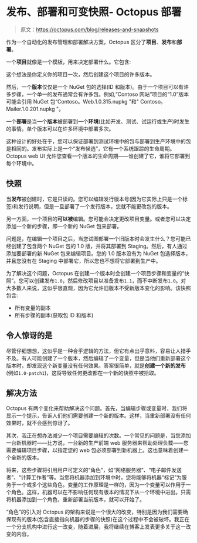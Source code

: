 # 发布、部署和可变快照- Octopus 部署

> 原文：<https://octopus.com/blog/releases-and-snapshots>

作为一个自动化的发布管理和部署解决方案，Octopus 区分了**项目**、**发布**和**部署**。

一个**项目**就像是一个模板，用来决定部署什么。它包含:

这个想法是你定义你的项目一次，然后创建这个项目的许多版本。

然后，一个**版本**仅仅是一个 NuGet 包的选择(ID 和版本)。由于一个项目可以有许多步骤，一个单一的发布通常会有许多包。例如,“Contoso 网站”项目的“1.0”版本可能会引用 NuGet 包“Contoso。Web.1.0.315.nupkg "和" Contoso。Mailer.1.0.201.nupkg "。

一个**部署**是当一个**版本**被部署到一个**环境**(比如开发、测试、试运行或生产)时发生的事情。单个版本可以在许多环境中部署多次。

这种设计的好处在于，您可以保证部署到测试环境中的包与部署到生产环境中的包是相同的。发布实际上是一个“发布候选”，它有一个系统跟踪的生命周期。Octopus web UI 允许您查看一个版本的生命周期——谁创建了它，谁将它部署到每个环境中。

## 快照

当**发布**被创建时，它是只读的。您可以编辑发行版本号(因为它实际上只是一个标签)和发行说明，但是一旦部署了一个发行版本，您就不能更改包的版本。

另一方面，一个项目的**可以被**编辑。您可能会决定更改项目变量。或者您可以决定添加一个新的步骤，即一个新的 NuGet 包来部署。

问题是，在编辑一个项目之后，当您试图部署一个旧版本时会发生什么？您可能已经创建了包含两个 NuGet 包的 1.0 版，并将其部署到 Staging。然后，有人通过添加要部署的新 NuGet 包来编辑项目。您的 1.0 版本没有为 NuGet 包选择版本，并且您没有在 Staging 中部署它，所以您也不想将它部署到生产中。

为了解决这个问题，Octopus 在创建一个版本时会创建一个项目步骤和变量的“快照”。您可以创建发布`1.0`，然后修改项目以准备发布`1.1`，而不中断发布`1.0`。对大多数人来说，这似乎很直观，因为它允许旧版本不受新版本变化的影响。该快照包含:

*   所有变量的副本
*   所有步骤的副本(获取包 ID 和版本)

## 令人惊讶的是

尽管仔细想想，这似乎是一种合乎逻辑的方法，但它有点出乎意料，容易让人措手不及。有人可能创建了一个版本，然后编辑了一个变量，但是当他们重新部署这个版本时，却发现这个新变量没有任何效果。答案很简单，就是**创建一个新的发布**(例如`1.0-patch1`)，这将导致任何更改都在一个新的快照中被拾取。

## 解决方法

Octopus 有两个变化来帮助解决这个问题。首先，当编辑步骤或变量时，我们将显示一个提示，告诉人们他们需要创建一个新的版本。这样，当重新部署没有任何效果时，就不会感到惊讶了。

其次，我正在想办法减少一个项目需要编辑的次数。一个常见的问题是，当您添加一台新机器时——比方说，一台新的生产前端 web 服务器来帮助处理负载——您需要编辑项目步骤，以指定您的 web 包必须部署到新机器上。这也意味着创建一个全新的版本。

将来，这些步骤将引用用户可定义的“角色”，如“网络服务器”、“电子邮件发送者”、“计算工作者”等。当您将机器添加到环境中时，您将能够将机器“标记”为服务于一个或多个这些角色。变量的工作原理是一样的，因为一个变量可以作用于一个角色。这样，机器可以在不影响任何现有版本的情况下从一个环境中进出。只需将机器添加到一个角色，重新部署当前版本，就可以开始了。

“角色”的引入对 Octopus 的架构来说是一个很大的改变，特别是因为我们需要确保现有的版本(包含直接指向机器的步骤的快照)在这个过程中不会被破坏。我正在一个分支机构中进行这一改变，随着进展，我将继续在博客上发表更多关于这一改变的内容。
